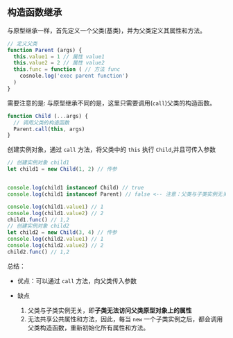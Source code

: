 ## 构造函数继承

与原型继承一样，首先定义一个父类(基类)，并为父类定义其属性和方法。

```javascript
// 定义父类
function Parent (args) {
  this.value1 = 1 // 属性 value1
  this.value2 = 2 // 属性 value2
  this.func = function ( // 方法 func
    cosnole.log('exec parent function')
  )
}

```

需要注意的是: 与原型继承不同的是，这里只需要调用(`call`)父类的构造函数。


```javascript
function Child (...args) {
  // 调用父类的构造函数
  Parent.call(this, args)
}

```

创建实例对象，通过 `call` 方法，将父类中的 `this` 执行 `Child`,并且可传入参数

```javascript
// 创建实例对象 child1
let child1 = new Child(1, 2) // 传参


console.log(child1 instanceof Child) // true
console.log(child1 instanceof Parent) // false <-- 注意：父类与子类实例无关

console.log(child1.value1) // 1
console.log(child1.value2) // 2
child1.func() // 1,2
// 创建实例对象 child2
let child2 = new Child(3, 4) // 传参
console.log(child2.value1) // 1
console.log(child2.value2) // 2
child2.func() // 1,2

```


总结：

- 优点：可以通过 `call` 方法，向父类传入参数

- 缺点
  1. 父类与子类实例无关，即**子类无法访问父类原型对象上的属性**
  2. 无法共享公共属性和方法，因此，每当 `new` 一个子类实例之后，都会调用父类构造函数，重新初始化所有属性和方法。